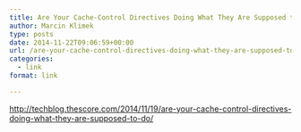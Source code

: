 ```yaml
---
title: Are Your Cache-Control Directives Doing What They Are Supposed to Do?
author: Marcin Klimek
type: posts
date: 2014-11-22T09:06:59+00:00
url: /are-your-cache-control-directives-doing-what-they-are-supposed-to-do/
categories:
  - link
format: link

---
```

<div dir="ltr">
  <a href="http://techblog.thescore.com/2014/11/19/are-your-cache-control-directives-doing-what-they-are-supposed-to-do/">http://techblog.thescore.com/2014/11/19/are-your-cache-control-directives-doing-what-they-are-supposed-to-do/</a></p> 
  
  <div>
  </div>
  
  <div>
  </div>
</div>

&nbsp;